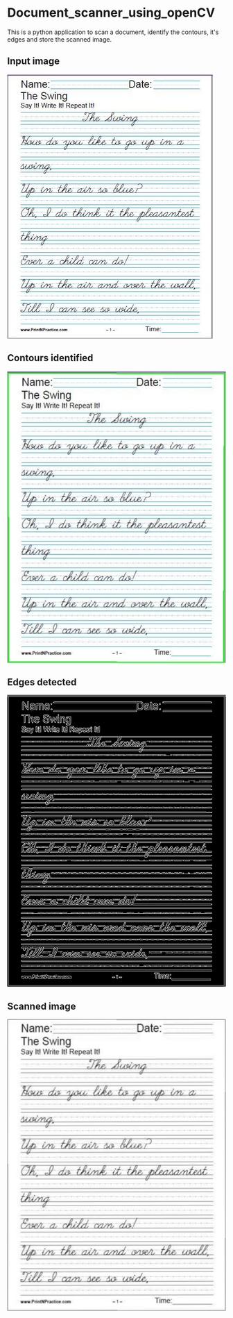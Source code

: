 # Document_scanner_using_openCV

This is a python application to scan a document, identify the contours, it's edges and store the scanned image.

## Input image
![](https://github.com/murugeshmanthiramoorthi/Document_scanner_using_openCV/blob/main/test.jpg)

## Contours identified
![](https://github.com/murugeshmanthiramoorthi/Document_scanner_using_openCV/blob/main/contour.jpg)

## Edges detected
![](https://github.com/murugeshmanthiramoorthi/Document_scanner_using_openCV/blob/main/edge.jpg)

## Scanned image
![](https://github.com/murugeshmanthiramoorthi/Document_scanner_using_openCV/blob/main/Scanned.jpg)
